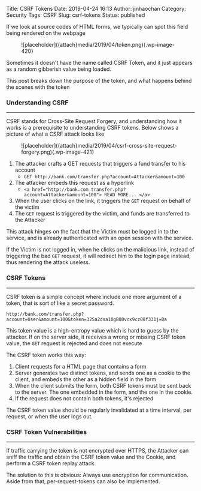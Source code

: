 Title: CSRF Tokens
Date: 2019-04-24 16:13
Author: jinhaochan
Category: Security
Tags: CSRF
Slug: csrf-tokens
Status: published

<!-- wp:paragraph -->

If we look at source codes of HTML forms, we typically can spot this field being rendered on the webpage

<!-- /wp:paragraph -->

<!-- wp:image {"id":420} -->

<figure class="wp-block-image">
![placeholder]({attach}media/2019/04/token.png){.wp-image-420}  

<figcaption>
  

</figcaption>
</figure>
<!-- /wp:image -->

<!-- wp:paragraph -->

Sometimes it doesn't have the name called CSRF Token, and it just appears as a random gibberish value being loaded.

<!-- /wp:paragraph -->

<!-- wp:paragraph -->

This post breaks down the purpose of the token, and what happens behind the scenes with the token

<!-- /wp:paragraph -->

<!-- wp:heading {"level":3} -->

### Understanding CSRF  

<!-- /wp:heading -->

<!-- wp:separator -->

------------------------------------------------------------------------

<!-- /wp:separator -->

</p>
<!-- wp:paragraph -->

CSRF stands for Cross-Site Request Forgery, and understanding how it works is a prerequisite to understanding CSRF tokens. Below shows a picture of what a CSRF attack looks like

<!-- /wp:paragraph -->

<!-- wp:image {"id":421} -->

<figure class="wp-block-image">
![placeholder]({attach}media/2019/04/csrf-cross-site-request-forgery.png){.wp-image-421}

</figure>
<!-- /wp:image -->

<!-- wp:list {"ordered":true} -->

1.  The attacker crafts a GET requests that triggers a fund transfer to his account
    -   `GET http://bank.com/transfer.php?account=Attacker&amount=100`
2.  The attacker embeds this request as a hyperlink
    -   `<a href="http://bank.com transfer.php?account=Attacker&amount=100"> READ MORE... </a>`</code>
3.  When the user clicks on the link, it triggers the `GET` request on behalf of the victim
4.  The `GET` request is triggered by the victim, and funds are transferred to the Attacker

<!-- /wp:list -->

<!-- wp:paragraph -->

This attack hinges on the fact that the Victim must be logged in to the service, and is already authenticated with an open session with the service.

<!-- /wp:paragraph -->

<!-- wp:paragraph -->

If the Victim is not logged in, when he clicks on the malicious link, instead of triggering the bad `GET` request, it will redirect him to the login page instead, thus rendering the attack useless.

<!-- /wp:paragraph -->

<!-- wp:heading {"level":3} -->

### CSRF Tokens

<!-- /wp:heading -->

<!-- wp:separator -->

------------------------------------------------------------------------

<!-- /wp:separator -->

</p>
<!-- wp:paragraph -->

CSRF token is a simple concept where include one more argument of a token, that is sort of like a secret password.

<!-- /wp:paragraph -->

<!-- wp:paragraph -->

`http://bank.com/transfer.php?account=User&amount=100&token=32Sa2dsa10gB88vcx9cz08f331j=Da`

<!-- /wp:paragraph -->

<!-- wp:paragraph -->

This token value is a high-entropy value which is hard to guess by the attacker. If on the server side, it receives a wrong or missing CSRF token value, the `GET` request is rejected and does not execute

<!-- /wp:paragraph -->

<!-- wp:paragraph -->

The CSRF token works this way:

<!-- /wp:paragraph -->

<!-- wp:list {"ordered":true} -->

1.  Client requests for a HTML page that contains a form
2.  Server generates two distinct tokens, and sends one as a cookie to the client, and embeds the other as a hidden field in the form
3.  When the client submits the form, both CSRF tokens must be sent back to the server. The one embedded in the form, and the one in the cookie.
4.  If the request does not contain both tokens, it's rejected

<!-- /wp:list -->

<!-- wp:paragraph -->

The CSRF token value should be regularly invalidated at a time interval, per request, or when the user logs out.

<!-- /wp:paragraph -->

<!-- wp:heading {"level":3} -->

### CSRF Token Vulnerabilities

<!-- /wp:heading -->

<!-- wp:separator -->

------------------------------------------------------------------------

<!-- /wp:separator -->

</p>
<!-- wp:paragraph -->

If traffic carrying the token is not encrypted over HTTPS, the Attacker can sniff the traffic and obtain the CSRF token value and the Cookie, and perform a CSRF token replay attack.

<!-- /wp:paragraph -->

<!-- wp:paragraph -->

The solution to this is obvious: Always use encryption for communication. Aside from that, per-request-tokens can also be implemented.

<!-- /wp:paragraph -->
